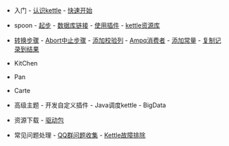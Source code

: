    - 入门
    - [认识kettle](/home)
    - [快速开始](/quickstart)
    
   - spoon
    - [起步](/spoon/start)
    - [数据库链接](/spoon/db-conect)
    - [使用插件](/spoon/plugins.md)
    - [kettle资源库](/spoon/repositorie.md)
   - [转换步骤](/step/transformationStep.md)
    - [Abort中止步骤](/step/abort.md)
    - [添加校验列](/step/addACheckSum.md)
    - [Ampq消费者](/step/ampqConsumer.md)
    - [添加常量](/step/addAConstants.md)
    - [复制记录到结果](/step/copyRowsToResult.md)
   - KitChen
   - Pan
   - Carte
   - 高级主题
    - 开发自定义插件
    - Java调度kettle
    - BigData
   - 资源下载
    - [驱动包](/download)
   - 常见问题处理
    - [QQ群问题收集](/Q&A/group%60s%20qq%20Q&A.md)
    - [Kettle故障排除](/Q&A/dataIntegrationIssues.md)